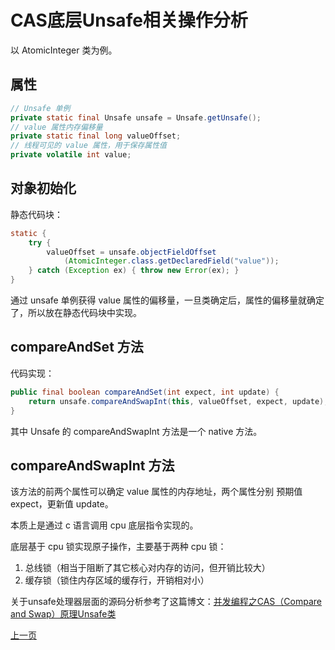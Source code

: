 # CAS底层Unsafe相关操作分析

以 AtomicInteger 类为例。

## 属性

``` java
// Unsafe 单例
private static final Unsafe unsafe = Unsafe.getUnsafe();
// value 属性内存偏移量
private static final long valueOffset;
// 线程可见的 value 属性，用于保存属性值
private volatile int value;
```

## 对象初始化

静态代码块：

``` java
static {
    try {
        valueOffset = unsafe.objectFieldOffset
            (AtomicInteger.class.getDeclaredField("value"));
    } catch (Exception ex) { throw new Error(ex); }
}
```

通过 unsafe 单例获得 value 属性的偏移量，一旦类确定后，属性的偏移量就确定了，所以放在静态代码块中实现。

## compareAndSet 方法

代码实现：

``` java
public final boolean compareAndSet(int expect, int update) {
    return unsafe.compareAndSwapInt(this, valueOffset, expect, update);
}
```

其中 Unsafe 的 compareAndSwapInt 方法是一个 native 方法。

## compareAndSwapInt 方法

该方法的前两个属性可以确定 value 属性的内存地址，两个属性分别 预期值 expect，更新值 update。

本质上是通过 c 语言调用 cpu 底层指令实现的。

底层基于 cpu 锁实现原子操作，主要基于两种 cpu 锁：

1. 总线锁（相当于阻断了其它核心对内存的访问，但开销比较大）
2. 缓存锁（锁住内存区域的缓存行，开销相对小）

关于unsafe处理器层面的源码分析参考了这篇博文：[并发编程之CAS（Compare and Swap）原理Unsafe类](https://cloud.tencent.com/developer/article/1189884)



[上一页](../index.md)